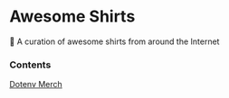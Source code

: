 # Awesome Shirts
👕 A curation of awesome shirts from around the Internet


### Contents
[Dotenv Merch](https://dotenv.gumroad.com/)

